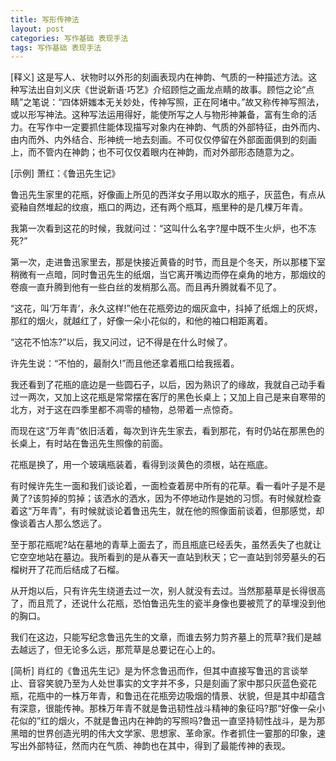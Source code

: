 ```yaml
---
title: 写形传神法
layout: post
categories: 写作基础 表现手法
tags: 写作基础 表现手法
---
```


[释义] 这是写人、状物时以外形的刻画表现内在神韵、气质的一种描述方法。这种写法出自刘义庆《世说新语·巧艺》介绍顾恺之画龙点睛的故事。顾恺之论“点睛”之笔说：“四体妍媸本无关妙处，传神写照，正在阿堵中。”故又称传神写照法，或以形写神法。这种写法运用得好，能使所写之人与物形神兼备，富有生命的活力。在写作中一定要抓住能体现描写对象内在神韵、气质的外部特征，由外而内、由内而外、内外结合、形神统一地去刻画。不可仅仅停留在外部面面俱到的刻画上，而不管内在神韵；也不可仅仅着眼内在神韵，而对外部形态随意为之。

[示例] 萧红：《鲁迅先生记》

鲁迅先生家里的花瓶，好像画上所见的西洋女子用以取水的瓶子，灰蓝色，有点从瓷釉自然堆起的纹痕，瓶口的两边，还有两个瓶耳，瓶里种的是几棵万年青。

我第一次看到这花的时候，我就问过：“这叫什么名字?屋中既不生火炉，也不冻死?”

第一次，走进鲁迅家里去，那是快接近黄昏的时节，而且是个冬天，所以那楼下室稍微有一点暗，同时鲁迅先生的纸烟，当它离开嘴边而停在桌角的地方，那烟纹的卷痕一直升腾到他有一些白丝的发梢那么高。而且再升腾就看不见了。

“这花，叫‘万年青’，永久这样!”他在花瓶旁边的烟灰盒中，抖掉了纸烟上的灰烬，那红的烟火，就越红了，好像一朵小花似的，和他的袖口相距离着。

“这花不怕冻?”以后，我又问过，记不得是在什么时候了。

许先生说：“不怕的，最耐久!”而且他还拿着瓶口给我摇着。

我还看到了花瓶的底边是一些圆石子，以后，因为熟识了的缘故，我就自己动手看过一两次，又加上这花瓶是常常摆在客厅的黑色长桌上；又加上自己是来自寒带的北方，对于这在四季里都不凋零的植物，总带着一点惊奇。

而现在这“万年青”依旧活着，每次到许先生家去，看到那花，有时仍站在那黑色的长桌上，有时站在鲁迅先生照像的前面。

花瓶是换了，用一个玻璃瓶装着，看得到淡黄色的须根，站在瓶底。

有时候许先生一面和我们谈论着，一面检查着房中所有的花草。看一看叶子是不是黄了?该剪掉的剪掉；该洒水的洒水，因为不停地动作是她的习惯。有时候就检查着这“万年青”，有时候就谈论着鲁迅先生，就在他的照像面前谈着，但那感觉，却像谈着古人那么悠远了。

至于那花瓶呢?站在墓地的青草上面去了，而且瓶底已经丢失，虽然丢失了也就让它空空地站在墓边。我所看到的是从春天一直站到秋天；它一直站到邻旁墓头的石榴树开了花而后结成了石榴。

从开炮以后，只有许先生绕道去过一次，别人就没有去过。当然那墓草是长得很高了，而且荒了，还说什么花瓶，恐怕鲁迅先生的瓷半身像也要被荒了的草埋没到他的胸口。

我们在这边，只能写纪念鲁迅先生的文章，而谁去努力剪齐墓上的荒草?我们是越去越远了，但无论多么远，那荒草是总要记在心上的。

[简析] 肖红的《鲁迅先生记》是为怀念鲁迅而作，但其中直接写鲁迅的言谈举止、音容笑貌乃至为人处世事实的文字并不多，只是刻画了家中那只灰蓝色瓷花瓶，花瓶中的一株万年青，和鲁迅在花瓶旁边吸烟的情景、状貌，但是其中却蕴含有深意，很能传神。那株万年青不就是鲁迅韧性战斗精神的象征吗?那“好像一朵小花似的”红的烟火，不就是鲁迅内在神韵的写照吗?鲁迅一直坚持韧性战斗，是为那黑暗的世界创造光明的伟大文学家、思想家、革命家。作者抓住一霎那的印象，速写出外部特征，然而内在气质、神韵也在其中，得到了最能传神的表现。 